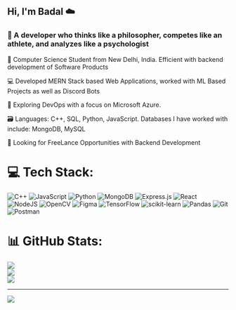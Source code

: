 ## Hi, I'm Badal ☁️

### 🔭 A developer who thinks like a philosopher, competes like an athlete, and analyzes like a psychologist</br>


🧠​ Computer Science Student from New Delhi, India. Efficient with backend development of Software Products</br>

💻​ Developed MERN Stack based Web Applications, worked with ML Based Projects as well as Discord Bots</br>

💭 Exploring DevOps with a focus on Microsoft Azure.</br>

🗃️ Languages: C++, SQL, Python, JavaScript. Databases I have worked with include: MongoDB, MySQL</br>

🤝 Looking for FreeLance Opportunities with Backend Development</br>



# 💻 Tech Stack:
![C++](https://img.shields.io/badge/c++-%2300599C.svg?style=for-the-badge&logo=c%2B%2B&logoColor=white) ![JavaScript](https://img.shields.io/badge/javascript-%23323330.svg?style=for-the-badge&logo=javascript&logoColor=%23F7DF1E) ![Python](https://img.shields.io/badge/python-3670A0?style=for-the-badge&logo=python&logoColor=ffdd54) ![MongoDB](https://img.shields.io/badge/MongoDB-%234ea94b.svg?style=for-the-badge&logo=mongodb&logoColor=white) ![Express.js](https://img.shields.io/badge/express.js-%23404d59.svg?style=for-the-badge&logo=express&logoColor=%2361DAFB) ![React](https://img.shields.io/badge/react-%2320232a.svg?style=for-the-badge&logo=react&logoColor=%2361DAFB) ![NodeJS](https://img.shields.io/badge/node.js-6DA55F?style=for-the-badge&logo=node.js&logoColor=white) ![OpenCV](https://img.shields.io/badge/opencv-%23white.svg?style=for-the-badge&logo=opencv&logoColor=white) ![Figma](https://img.shields.io/badge/figma-%23F24E1E.svg?style=for-the-badge&logo=figma&logoColor=white) ![TensorFlow](https://img.shields.io/badge/TensorFlow-%23FF6F00.svg?style=for-the-badge&logo=TensorFlow&logoColor=white) ![scikit-learn](https://img.shields.io/badge/scikit--learn-%23F7931E.svg?style=for-the-badge&logo=scikit-learn&logoColor=white) ![Pandas](https://img.shields.io/badge/pandas-%23150458.svg?style=for-the-badge&logo=pandas&logoColor=white) ![Git](https://img.shields.io/badge/git-%23F05033.svg?style=for-the-badge&logo=git&logoColor=white) ![Postman](https://img.shields.io/badge/Postman-FF6C37?style=for-the-badge&logo=postman&logoColor=white)
# 📊 GitHub Stats:
![](https://github-readme-stats.vercel.app/api?username=BadalNagpal&theme=gotham&hide_border=false&include_all_commits=true&count_private=true)<br/>
![](https://nirzak-streak-stats.vercel.app/?user=BadalNagpal&theme=gotham&hide_border=false)<br/>
![](https://github-readme-stats.vercel.app/api/top-langs/?username=BadalNagpal&theme=gotham&hide_border=false&include_all_commits=true&count_private=true&layout=compact)

---
[![](https://visitcount.itsvg.in/api?id=BadalNagpal&icon=0&color=0)](https://visitcount.itsvg.in)

<!-- Proudly created with GPRM ( https://gprm.itsvg.in ) -->
